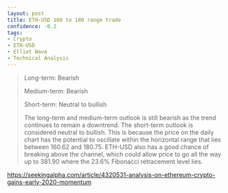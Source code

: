 ```yaml
---
layout: post
title: ETH-USD 160 to 180 range trade
confidence: -0.2
tags:
- Crypto
- ETH-USD
- Elliot Wave
- Technical Analysis
---
```

> Long-term: Bearish
>
> Medium-term: Bearish
>
> Short-term: Neutral to bullish
>
> The long-term and medium-term outlook is still bearish as the trend continues to remain a downtrend. The short-term outlook is considered neutral to bullish. This is because the price on the daily chart has the potential to oscillate within the horizontal range that lies between 160.62 and 180.75. ETH-USD also has a good chance of breaking above the channel, which could allow price to go all the way up to 381.90 where the 23.6% Fibonacci retracement level lies.

<https://seekingalpha.com/article/4320531-analysis-on-ethereum-crypto-gains-early-2020-momentum>
